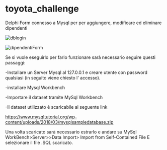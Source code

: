 # toyota_challenge
Delphi Form connesso a Mysql per per aggiungere, modificare ed eliminare dipendenti

![dblogin](https://github.com/JoHassan/toyota_challenge/assets/85934238/1ae70782-ed1c-4a4a-82ea-c38abed389df)

![dipendentiForm](https://github.com/JoHassan/toyota_challenge/assets/85934238/3e861636-8856-4f9f-a57b-d6f6d9332e12)

Se si vuole eseguirlo per farlo funzionare sarà necessario seguire questi passaggi:

-Installare un Server Mysql al 127.0.0.1 e creare utente con password qualsiasi (in seguito viene chiesto l' accesso).

-installare Mysql Workbench

-Importare il dataset tramite MySql Workbench 

-Il dataset utilizzato è scaricabile al seguente link

https://www.mysqltutorial.org/wp-content/uploads/2018/03/mysqlsampledatabase.zip

Una volta scaricato sarà necessario estrarlo e andare su 
MySql WorkBench>Server>>Data Import> Import from Self-Contained File
E selezionare il file .SQL scaricato.
